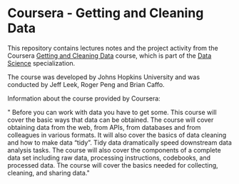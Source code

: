 # Coursera - Getting and Cleaning Data

This repository contains lectures notes and the project activity from the Coursera [Getting and Cleaning Data](https://www.coursera.org/learn/data-cleaning) course, which is part of the
[Data Science](https://www.coursera.org/specializations/jhu-data-science) specialization.

The course was developed by Johns Hopkins University and was conducted by Jeff Leek, Roger Peng and Brian Caffo.

Information about the course provided by Coursera: 

" Before you can work with data you have to get some. This course will cover the basic ways that data can be obtained. The course will cover obtaining data from the web, from APIs, from databases and from colleagues in various formats. It will also cover the basics of data cleaning and how to make data “tidy”. Tidy data dramatically speed downstream data analysis tasks. The course will also cover the components of a complete data set including raw data, processing instructions, codebooks, and processed data. The course will cover the basics needed for collecting, cleaning, and sharing data."
